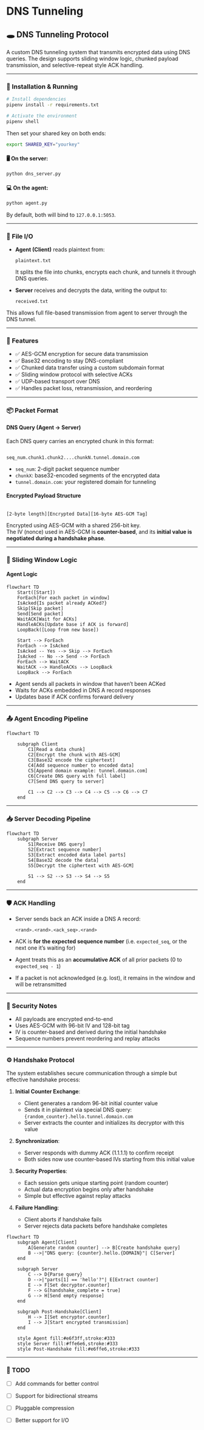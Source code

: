 


# DNS Tunneling

## 🕳️ DNS Tunneling Protocol

A custom DNS tunneling system that transmits encrypted data using DNS queries. The design supports sliding window logic, chunked payload transmission, and selective-repeat style ACK handling.

---


### 🚀 Installation & Running

```bash
# Install dependencies
pipenv install -r requirements.txt

# Activate the environment
pipenv shell
```

Then set your shared key on both ends:

```bash
export SHARED_KEY="yourkey"
```

#### 🖥️ On the server:

```bash
python dns_server.py
```

#### 💻 On the agent:

```bash
python agent.py
```

By default, both will bind to `127.0.0.1:5053`.

---

### 📂 File I/O

* **Agent (Client)** reads plaintext from:

  ```
  plaintext.txt
  ```

  It splits the file into chunks, encrypts each chunk, and tunnels it through DNS queries.

* **Server** receives and decrypts the data, writing the output to:

  ```
  received.txt
  ```

This allows full file-based transmission from agent to server through the DNS tunnel.


 
---
### 🔧 Features

* ✅ AES-GCM encryption for secure data transmission  
* ✅ Base32 encoding to stay DNS-compliant  
* ✅ Chunked data transfer using a custom subdomain format  
* ✅ Sliding window protocol with selective ACKs  
* ✅ UDP-based transport over DNS  
* ✅ Handles packet loss, retransmission, and reordering  

---

### 📦 Packet Format

#### **DNS Query (Agent → Server)**

Each DNS query carries an encrypted chunk in this format:

```

seq_num.chunk1.chunk2....chunkN.tunnel.domain.com

```

* `seq_num`: 2-digit packet sequence number  
* `chunkX`: base32-encoded segments of the encrypted data  
* `tunnel.domain.com`: your registered domain for tunneling  

#### **Encrypted Payload Structure**

```

[2-byte length][Encrypted Data][16-byte AES-GCM Tag]

```

Encrypted using AES-GCM with a shared 256-bit key.  
The IV (nonce) used in AES-GCM is **counter-based**, and its **initial value is negotiated during a handshake phase**.

---

### 🔁 Sliding Window Logic

#### **Agent Logic**

```mermaid
flowchart TD
    Start([Start])
    ForEach[For each packet in window]
    IsAcked{Is packet already ACKed?}
    Skip[Skip packet]
    Send[Send packet]
    WaitACK[Wait for ACKs]
    HandleACKs[Update base if ACK is forward]
    LoopBack([Loop from new base])

    Start --> ForEach
    ForEach --> IsAcked
    IsAcked -- Yes --> Skip --> ForEach
    IsAcked -- No --> Send --> ForEach
    ForEach --> WaitACK
    WaitACK --> HandleACKs --> LoopBack
    LoopBack --> ForEach
```

* Agent sends all packets in window that haven’t been ACKed
* Waits for ACKs embedded in DNS A record responses
* Updates base if ACK confirms forward delivery

---

### 📤 Agent Encoding Pipeline

```mermaid
flowchart TD

    subgraph Client
        C1[Read a data chunk]
        C2[Encrypt the chunk with AES-GCM]
        C3[Base32 encode the ciphertext]
        C4[Add sequence number to encoded data]
        C5[Append domain example: tunnel.domain.com]
        C6[Create DNS query with full label]
        C7[Send DNS query to server]

        C1 --> C2 --> C3 --> C4 --> C5 --> C6 --> C7
    end
```

---

### 📥 Server Decoding Pipeline

```mermaid
flowchart TD
    subgraph Server
        S1[Receive DNS query]
        S2[Extract sequence number]
        S3[Extract encoded data label parts]
        S4[Base32 decode the data]
        S5[Decrypt the ciphertext with AES-GCM]
        
        S1 --> S2 --> S3 --> S4 --> S5
    end
```

---

### 🛡️ ACK Handling

* Server sends back an ACK inside a DNS A record:

  ```
  <rand>.<rand>.<ack_seq>.<rand>
  ```

* ACK is **for the expected sequence number** (i.e. `expected_seq`, or the next one it’s waiting for)

* Agent treats this as an **accumulative ACK** of all prior packets (0 to `expected_seq - 1`)

* If a packet is not acknowledged (e.g. lost), it remains in the window and will be retransmitted

---

### 🔐 Security Notes

* All payloads are encrypted end-to-end
* Uses AES-GCM with 96-bit IV and 128-bit tag
* IV is counter-based and derived during the initial handshake
* Sequence numbers prevent reordering and replay attacks

---

### ⚙️ Handshake Protocol

The system establishes secure communication through a simple but effective handshake process:

1. **Initial Counter Exchange**:
   - Client generates a random 96-bit initial counter value
   - Sends it in plaintext via special DNS query: `{random_counter}.hello.tunnel.domain.com`
   - Server extracts the counter and initializes its decryptor with this value

2. **Synchronization**:
   - Server responds with dummy ACK (1.1.1.1) to confirm receipt
   - Both sides now use counter-based IVs starting from this initial value

3. **Security Properties**:
   - Each session gets unique starting point (random counter)
   - Actual data encryption begins only after handshake
   - Simple but effective against replay attacks

4. **Failure Handling**:
   - Client aborts if handshake fails
   - Server rejects data packets before handshake completes

```mermaid
flowchart TD
    subgraph Agent[Client]
        A[Generate random counter] --> B[Create handshake query]
        B -->|"DNS query: {counter}.hello.{DOMAIN}"| C[Server]
    end

    subgraph Server
        C --> D{Parse query}
        D -->|"parts[1] == 'hello'?"| E[Extract counter]
        E --> F[Set decryptor.counter]
        F --> G[handshake_complete = true]
        G --> H[Send empty response]
    end

    subgraph Post-Handshake[Client]
        H --> I[Set encryptor.counter]
        I --> J[Start encrypted transmission]
    end

    style Agent fill:#e6f3ff,stroke:#333
    style Server fill:#ffe6e6,stroke:#333
    style Post-Handshake fill:#e6ffe6,stroke:#333

```


---


### 🚧 TODO

* [ ] Add commands for better control
* [ ] Support for bidirectional streams
* [ ] Pluggable compression
* [ ] Better support for I/O  






